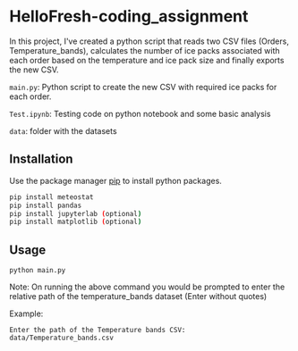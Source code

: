 # HelloFresh-coding_assignment

In this project, I've created a python script that reads two CSV files (Orders, Temperature_bands), calculates the number of ice packs associated with each order based on the temperature and ice pack size and finally exports the new CSV.


```main.py```: Python script to create the new CSV with required ice packs for each order.

```Test.ipynb```: Testing code on python notebook and some basic analysis

```data```: folder with the datasets


## Installation

Use the package manager [pip](https://pip.pypa.io/en/stable/) to install python packages.

```bash
pip install meteostat
pip install pandas
pip install jupyterlab (optional)
pip install matplotlib (optional)
```


## Usage

```
python main.py 
```
Note: On running the above command you would be prompted to enter the relative path of the temperature_bands dataset (Enter without quotes)

Example: 

```Enter the path of the Temperature bands CSV: data/Temperature_bands.csv```
